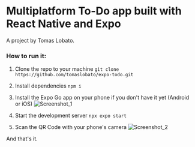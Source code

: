 # Multiplatform To-Do app built with React Native and Expo
A project by Tomas Lobato.

### How to run it:
1. Clone the repo to your machine
```git clone https://github.com/tomaslobato/expo-todo.git```

2. Install dependencies
```npm i```

3. Install the Expo Go app on your phone if you don't have it yet (Android or iOS)
![Screenshot_1](https://github.com/tomaslobato/expo-todo/assets/155578808/ca812719-e785-4423-a0e3-68ad3d1b0275)

4. Start the development server
```npx expo start```

5. Scan the QR Code with your phone's camera
![Screenshot_2](https://github.com/tomaslobato/expo-todo/assets/155578808/c2ac005a-f94a-445c-bdc7-29d124283572)

And that's it.
